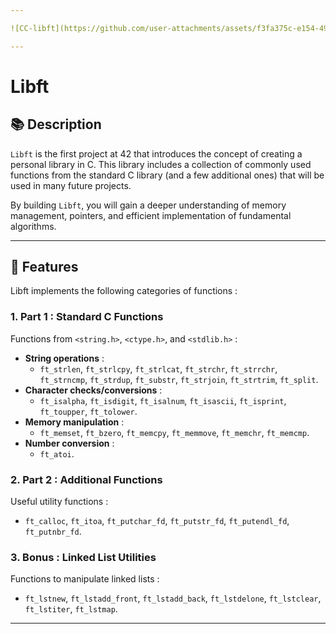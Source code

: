 ```yaml
---

![CC-libft](https://github.com/user-attachments/assets/f3fa375c-e154-491f-9b3a-abc9770528b6)

---
```


# Libft

## 📚 Description

`Libft` is the first project at 42 that introduces the concept of creating a personal library in C.
This library includes a collection of commonly used functions from the standard C library (and a few additional ones) that will be used in many future projects.

By building `Libft`, you will gain a deeper understanding of memory management, pointers, and efficient implementation of fundamental algorithms.

---

## 🚀 Features

Libft implements the following categories of functions :

### 1. **Part 1 : Standard C Functions**
Functions from `<string.h>`, `<ctype.h>`, and `<stdlib.h>` :
- **String operations** :
  - `ft_strlen`, `ft_strlcpy`, `ft_strlcat`, `ft_strchr`, `ft_strrchr`, `ft_strncmp`, `ft_strdup`, `ft_substr`, `ft_strjoin`, `ft_strtrim`, `ft_split`.
- **Character checks/conversions** :
  - `ft_isalpha`, `ft_isdigit`, `ft_isalnum`, `ft_isascii`, `ft_isprint`, `ft_toupper`, `ft_tolower`.
- **Memory manipulation** :
  - `ft_memset`, `ft_bzero`, `ft_memcpy`, `ft_memmove`, `ft_memchr`, `ft_memcmp`.
- **Number conversion** :
  - `ft_atoi`.

### 2. **Part 2 : Additional Functions**
Useful utility functions :
- `ft_calloc`, `ft_itoa`, `ft_putchar_fd`, `ft_putstr_fd`, `ft_putendl_fd`, `ft_putnbr_fd`.

### 3. **Bonus : Linked List Utilities**
Functions to manipulate linked lists :
- `ft_lstnew`, `ft_lstadd_front`, `ft_lstadd_back`, `ft_lstdelone`, `ft_lstclear`, `ft_lstiter`, `ft_lstmap`.

---

